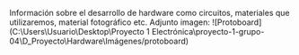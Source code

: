 Información sobre el desarrollo de hardware como circuitos, materiales que utilizaremos, material fotográfico etc.
Adjunto imagen: ![Protoboard](C:\Users\Usuario\Desktop\Proyecto 1 Electrónica\proyecto-1-grupo-04\D_Proyecto\Hardware\Imágenes/protoboard)


